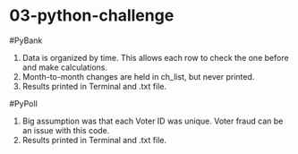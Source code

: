# 03-python-challenge

#PyBank
1. Data is organized by time. This allows each row to check the one before and make calculations.
2. Month-to-month changes are held in ch_list, but never printed.
3. Results printed in Terminal and .txt file.

#PyPoll
1. Big assumption was that each Voter ID was unique. Voter fraud can be an issue with this code.
2. Results printed in Terminal and .txt file.
